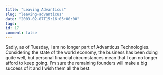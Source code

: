 ```yaml
---
title: "Leaving Advanticus"
slug: "leaving-advanticus"
date: "2003-02-07T15:16:05+00:00"
tags:
id: 17
comment: false
---
```


<div style="clear:both;"></div>Sadly, as of Tuesday, I am no longer part of Advanticus Technologies. Considering the state of the world economy, the business has been doing quite well, but personal financial circumstances mean that I can no longer afford to keep going. I'm sure the remaining founders will make a big success of it and I wish them all the best.
<div style="clear:both; padding-bottom: 0.25em;"></div>

